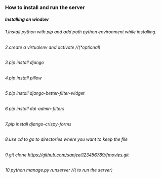 ### How to install and run the server

##### Installing on window 
###### 1.Install python with pip  and add path python environment while installing.
###### 2.create a virtualenv and activate //(*optional) 
###### 3.pip install django
###### 4.pip install pillow
###### 5.pip install django-better-filter-widget
###### 6.pip install dal-admin-filters
###### 7.pip install django-crispy-forms
###### 8.use cd to go to directories where you want to keep the file
###### 9.git clone https://github.com/sanjeet123456789/fmovies.git
###### 10.python manage.py runserver //( to run the server)
